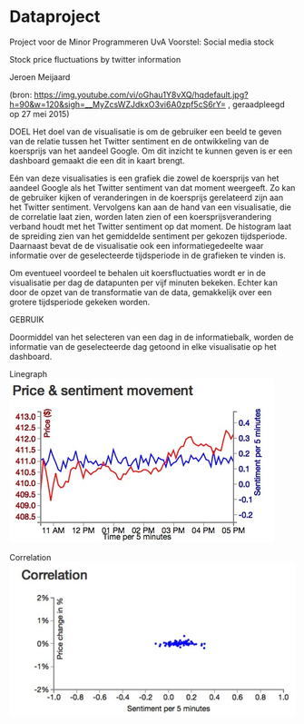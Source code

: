 # Dataproject
Project voor de Minor Programmeren UvA
Voorstel: Social media stock

Stock price fluctuations by twitter information


Jeroen Meijaard





(bron: https://img.youtube.com/vi/oGhau1Y8vXQ/hqdefault.jpg?h=90&w=120&sigh=__MyZcsWZJdkxO3vi6A0zpf5cS6rY= , geraadpleegd op 27 mei 2015)

DOEL
Het doel van de visualisatie is om de gebruiker een beeld te geven van de relatie tussen het Twitter sentiment en de ontwikkeling van de koersprijs van het aandeel Google. Om dit inzicht te kunnen geven is er een dashboard gemaakt die een dit in kaart brengt.

Eén van deze visualisaties is een grafiek die zowel de koersprijs van het aandeel Google als het Twitter sentiment van dat moment weergeeft. Zo kan de gebruiker kijken of veranderingen in de koersprijs gerelateerd zijn aan het Twitter sentiment.
Vervolgens kan aan de hand van een visualisatie, die de correlatie laat zien, worden laten zien of een koersprijsverandering verband houdt met het Twitter sentiment op dat moment.
De histogram laat de spreiding zien van het gemiddelde sentiment per gekozen tijdsperiode. Daarnaast bevat de de visualisatie ook een informatiegedeelte waar informatie over de geselecteerde tijdsperiode in de grafieken te vinden is.

Om eventueel voordeel te behalen uit koersfluctuaties wordt er in de visualisatie per dag de datapunten per vijf minuten bekeken. Echter kan door de opzet van de transformatie van de data, gemakkelijk over een grotere tijdsperiode gekeken worden.

GEBRUIK

Doormiddel van  het selecteren van een dag in de informatiebalk, worden de informatie van de geselecteerde dag getoond in elke visualisatie op het dashboard.

Linegraph
![Alt text](https://github.com/bluef0x/Dataproject/blob/master/docs/linegraph.jpg)

Correlation
![Alt text](https://github.com/bluef0x/Dataproject/blob/master/docs/correlation.jpg)